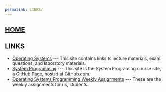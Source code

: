 ```yaml
---
permalink: LINKS/
---
```


## [HOME](../)

## LINKS
* [Operating Systems](https://os.vlsm.org/) ---
  This site contains links to lecture materials, exam questions, and laboratory materials.
* [System Programming](https://sp.vlsm.org/) ---
  This site is the System Programing course site, a GitHub Page, hosted at GitHub.com.
* [Operating Systems Programming Weekly Assignments](https://demos.vlsm.org/) ---
  These are the weekly assignments for us, students.
